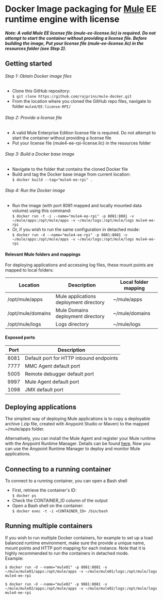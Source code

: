 # Docker Image packaging for [Mule](https://www.mulesoft.com/platform/mule) EE runtime engine with license

##### Note: A valid Mule EE license file (mule-ee-license.lic) is required. Do not attempt to start the container without providing a license file. Before building the image, Put your license file (mule-ee-license.lic) in the resources folder (see Step 2).

## Getting started
###### Step 1: Obtain Docker image files
* Clone this GitHub repository:  
`$ git clone https://github.com/rajprins/mule-docker.git`
* From the location where you cloned the GitHub repo files, navigate to folder `mule4/EE-license-RPI/`

###### Step 2: Provide a license file
* A valid Mule Enterprise Edition license file is required. Do not attempt to start the container without providing a license file
* Put your license file (mule4-ee-rpi-license.lic) in the resources folder

###### Step 3: Build a Docker base image
* Navigate to the folder that contains the cloned Docker file
* Build and tag the Docker base image from current location:  
`$ docker build --tag="mule4-ee-rpi" .`

###### Step 4: Run the Docker image
* Run the image (with port 8081 mapped and locally mounted data volume) using this command:  
`$ docker run -t -i --name="mule4-ee-rpi" -p 8081:8081 -v ~/mule/apps:/opt/mule/apps -v ~/mule/logs:/opt/mule/logs mule4-ee-rpi`
* Or, if you wish to run the same configuration in detached mode:  
`$ docker run -d --name="mule4-ee-rpi" -p 8081:8081 -v ~/mule/apps:/opt/mule/apps -v ~/mule/logs:/opt/mule/logs mule4-ee-rpi`


#### Relevant Mule folders and mappings
For deploying applications and accessing log files, these mount points are mapped to local folders:

| Location          | Description                            | Local folder mapping |
|------------------ |----------------------------------------|----------------------|
|/opt/mule/apps     | Mule applications deployment directory | ~/mule/apps          |
|/opt/mule/domains  | Mule Domains deployment directory      | ~/mule/domains       |
|/opt/mule/logs     | Logs directory                         | ~/mule/logs          |


#### Exposed ports
| Port | Description                                                    |
|----- |----------------------------------------------------------------|
| 8081 | Default port for HTTP inbound endpoints                        |
| 7777 | MMC Agent default port                                         |
| 5005 | Remote debugger default port                                   |
| 9997 | Mule Agent default port                                        |
| 1098 | JMX default port                                               |


## Deploying applications
The simplest way of deploying Mule applications is to copy a deployable archive (.zip file, created with Anypoint Studio or Maven) to the mapped ~/mule/apps folder.

Alternatively, you can install the Mule Agent and register your Mule runtime with the Anypoint Runtime Manager. Details can be found [here](https://docs.mulesoft.com/runtime-manager/managing-servers#add-a-server). Now you can use the Anypoint Runtime Manager to deploy and monitor Mule applications.


## Connecting to a running container
To connect to a running container, you can open a Bash shell
* First, retrieve the container's ID:  
`$ docker ps`
* Check the CONTAINER_ID column of the output
* Open a Bash shell on the container:  
`$ docker exec -t -i <CONTAINER_ID> /bin/bash`


## Running multiple containers
If you wish to run multiple Docker containers, for example to set up a load balanced runtime environment, make sure the provide a unique name, mount points and HTTP port mapping for each instance. Note that it is highly recommended to run the containers in detached mode.  
Example:

```
$ docker run -d --name="mule01" -p 8081:8081 -v ~/mule/mule01/apps:/opt/mule/apps -v ~/mule/mule01/logs:/opt/mule/logs mule4-ee-rpi

$ docker run -d --name="mule02" -p 9081:8081 -v ~/mule/mule02/apps:/opt/mule/apps -v ~/mule/mule02/logs:/opt/mule/logs mule4-ee-rpi
```

